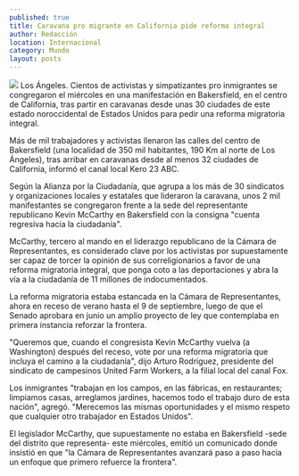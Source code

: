 ```yaml
---
published: true
title: Caravana pro migrante en California pide reforma integral
author: Redacción
location: Internacional
category: Mundo
layout: posts
---
```


![](http://i.imgur.com/WMVi3s5m.jpg)
Los Ángeles. Cientos de activistas y simpatizantes pro inmigrantes se congregaron el miércoles en una manifestación en Bakersfield, en el centro de California, tras partir en caravanas desde unas 30 ciudades de este estado noroccidental de Estados Unidos para pedir una reforma migratoria integral.

Más de mil trabajadores y activistas llenaron las calles del centro de Bakersfield (una localidad de 350 mil habitantes, 190 Km al norte de Los Ángeles), tras arribar en caravanas desde al menos 32 ciudades de California, informó el canal local Kero 23 ABC.

Según la Alianza por la Ciudadanía, que agrupa a los más de 30 sindicatos y organizaciones locales y estatales que lideraron la caravana, unos 2 mil manifestantes se congregaron frente a la sede del representante republicano Kevin McCarthy en Bakersfield con la consigna "cuenta regresiva hacia la ciudadanía".

McCarthy, tercero al mando en el liderazgo republicano de la Cámara de Representantes, es considerado clave por los activistas por supuestamente ser capaz de torcer la opinión de sus correligionarios a favor de una reforma migratoria integral, que ponga coto a las deportaciones y abra la vía a la ciudadanía de 11 millones de indocumentados.

La reforma migratoria estaba estancada en la Cámara de Representantes, ahora en receso de verano hasta el 9 de septiembre, luego de que el Senado aprobara en junio un amplio proyecto de ley que contemplaba en primera instancia reforzar la frontera.

"Queremos que, cuando el congresista Kevin McCarthy vuelva (a Washington) después del receso, vote por una reforma migratoria que incluya el camino a la ciudadanía", dijo Arturo Rodríguez, presidente del sindicato de campesinos United Farm Workers, a la filial local del canal Fox.

Los inmigrantes "trabajan en los campos, en las fábricas, en restaurantes; limpiamos casas, arreglamos jardines, hacemos todo el trabajo duro de esta nación", agregó. "Merecemos las mismas oportunidades y el mismo respeto que cualquier otro trabajador en Estados Unidos".

El legislador McCarthy, que supuestamente no estaba en Bakersfield -sede del distrito que representa- este miércoles, emitió un comunicado donde insistió en que "la Cámara de Representantes avanzará paso a paso hacia un enfoque que primero refuerce la frontera".
